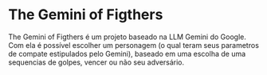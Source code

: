 # The Gemini of Figthers

The Gemini of Figthers é um projeto baseado na LLM Gemini do Google. Com ela é possível escolher um personagem (o qual teram seus parametros de compate estipulados pelo Gemini), baseado em uma escolha de uma sequencias de golpes, vencer ou não seu adversário.
